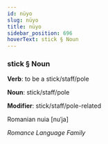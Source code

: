 ```yaml
---
id: nüyo
slug: nüyo
title: nüyo
sidebar_position: 696
hoverText: stick § Noun
---
```


### stick § Noun

**Verb**: to be a stick/staff/pole

**Noun**: stick/staff/pole

**Modifier**: stick/staff/pole-related

Romanian nuia [nuˈja]

*Romance Language Family*